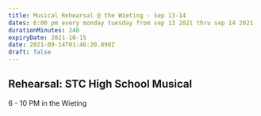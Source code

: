 ```yaml
---
title: Musical Rehearsal @ the Wieting - Sep 13-14
dates: 6:00 pm every monday tuesday from sep 13 2021 thru sep 14 2021
durationMinutes: 240
expiryDate: 2021-10-15
date: 2021-09-14T01:46:20.890Z
draft: false
---
```


## Rehearsal: STC High School Musical 
6 - 10 PM in the Wieting

